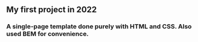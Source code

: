 ## My first project in 2022
### A single-page template done purely with HTML and CSS. Also used BEM for convenience.